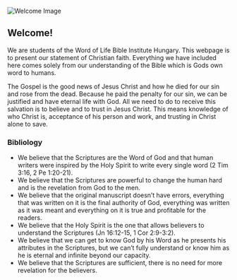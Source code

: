 ![Welcome Image](https://dc95wa4w5yhv.cloudfront.net/image-cache/bible-study_724_482_80.jpg)

## Welcome!

We are students of the Word of Life Bible Institute Hungary. This webpage is to present our statement of Christian faith. Everything we have included here comes solely from our understanding of the Bible which is Gods own word to humans.  

The Gospel is the good news of Jesus Christ and how he died for our sin and rose from the dead. Because he paid the penalty for our sin, we can be justified and have eternal life with God. All we need to do to receive this salvation is to believe and to trust in Jesus Christ. This means knowledge of who Christ is, acceptance of his person and work, and trusting in Christ alone to save. 

### Bibliology

- We believe that the Scriptures are the Word of God and that human writers were inspired by the Holy Spirit to write every single word (2 Tim 3:16, 2 Pe 1:20-21). 
- We believe that the Scriptures are powerful to change the human hard and is the revelation from God to the men. 
- We believe that the original manuscript doesn’t have errors, everything that was written on it is the final authority of God, everything was written as it was meant and everything on it is true and profitable for the readers.
- We believe that the Holy Spirit is the one that allows believers to understand the Scriptures (Jn 16:12-15, 1 Cor 2:9-3:2).
- We believe that we can get to know God by his Word as he presents his attributes in the Scriptures, but we can’t fully understand or know him as he is eternal and infinite beyond our capacity.
- We believe that the Scriptures are sufficient, there is no need for more revelation for the believers. 
